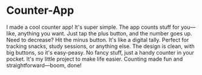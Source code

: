 # Counter-App

I made a cool counter app! It's super simple. The app counts stuff for you—like, anything you want. Just tap the plus button, and the number goes up. Need to decrease? Hit the minus button. It's like a digital tally. Perfect for tracking snacks, study sessions, or anything else. The design is clean, with big buttons, so it's easy-peasy. No fancy stuff, just a handy counter in your pocket. It's my little project to make life easier. Counting made fun and straightforward—boom, done!